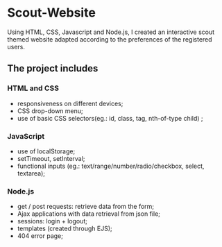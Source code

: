 # Scout-Website

Using HTML, CSS, Javascript and Node.js, I created an interactive scout themed website adapted according to the preferences of the registered users.
## The project includes
### HTML and CSS 
- responsiveness on different devices;
- CSS drop-down menu;
- use of basic CSS selectors(eg.: id, class, tag, nth-of-type child) ;

### JavaScript
- use of localStorage;
- setTimeout, setInterval;
- functional inputs (eg.: text/range/number/radio/checkbox, select, textarea);

### Node.js
- get / post requests: retrieve data from the form;
- Ajax applications with data retrieval from json file;
- sessions: login + logout;
- templates (created through EJS);
- 404 error page;
